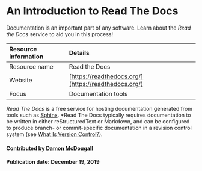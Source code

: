 # An Introduction to Read The Docs

Documentation is an important part of any software. Learn about the *Read the Docs* service to aid you in this process!

Resource information | Details 
:--- | :--- 
Resource name | Read the Docs
Website  | [https://readthedocs.org/](https://readthedocs.org/) 
Focus | Documentation tools

*Read The Docs* is a free service for hosting documentation generated from tools such as
[Sphinx](DocumentationTools.Sphinx.md).  *Read The Docs typically requires
documentation to be written in either reStructuredText or Markdown, and can be
configured to produce branch- or commit-specific documentation in a revision
control system (see [What Is Version Control?](WhatIsVersionControl.md)). 

#### Contributed by [Damon McDougall](https://github.com/dmcdougall)

#### Publication date: December 19, 2019

<!---
Publish: yes
Categories: development
Topics: documentation
Tags: service, tool
Level: 2
Prerequisites: defaults
Aggregate: none
--->
